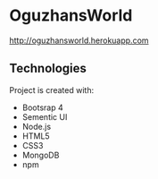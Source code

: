 
# OguzhansWorld
http://oguzhansworld.herokuapp.com

## Technologies
Project is created with:
* Bootsrap 4
* Sementic UI
* Node.js
* HTML5
* CSS3
* MongoDB
* npm 



